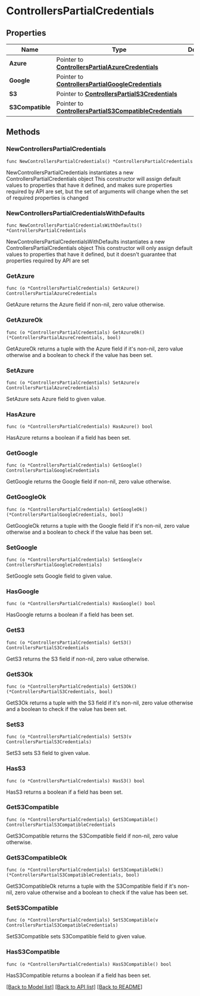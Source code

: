# ControllersPartialCredentials

## Properties

Name | Type | Description | Notes
------------ | ------------- | ------------- | -------------
**Azure** | Pointer to [**ControllersPartialAzureCredentials**](ControllersPartialAzureCredentials.md) |  | [optional] 
**Google** | Pointer to [**ControllersPartialGoogleCredentials**](ControllersPartialGoogleCredentials.md) |  | [optional] 
**S3** | Pointer to [**ControllersPartialS3Credentials**](ControllersPartialS3Credentials.md) |  | [optional] 
**S3Compatible** | Pointer to [**ControllersPartialS3CompatibleCredentials**](ControllersPartialS3CompatibleCredentials.md) |  | [optional] 

## Methods

### NewControllersPartialCredentials

`func NewControllersPartialCredentials() *ControllersPartialCredentials`

NewControllersPartialCredentials instantiates a new ControllersPartialCredentials object
This constructor will assign default values to properties that have it defined,
and makes sure properties required by API are set, but the set of arguments
will change when the set of required properties is changed

### NewControllersPartialCredentialsWithDefaults

`func NewControllersPartialCredentialsWithDefaults() *ControllersPartialCredentials`

NewControllersPartialCredentialsWithDefaults instantiates a new ControllersPartialCredentials object
This constructor will only assign default values to properties that have it defined,
but it doesn't guarantee that properties required by API are set

### GetAzure

`func (o *ControllersPartialCredentials) GetAzure() ControllersPartialAzureCredentials`

GetAzure returns the Azure field if non-nil, zero value otherwise.

### GetAzureOk

`func (o *ControllersPartialCredentials) GetAzureOk() (*ControllersPartialAzureCredentials, bool)`

GetAzureOk returns a tuple with the Azure field if it's non-nil, zero value otherwise
and a boolean to check if the value has been set.

### SetAzure

`func (o *ControllersPartialCredentials) SetAzure(v ControllersPartialAzureCredentials)`

SetAzure sets Azure field to given value.

### HasAzure

`func (o *ControllersPartialCredentials) HasAzure() bool`

HasAzure returns a boolean if a field has been set.

### GetGoogle

`func (o *ControllersPartialCredentials) GetGoogle() ControllersPartialGoogleCredentials`

GetGoogle returns the Google field if non-nil, zero value otherwise.

### GetGoogleOk

`func (o *ControllersPartialCredentials) GetGoogleOk() (*ControllersPartialGoogleCredentials, bool)`

GetGoogleOk returns a tuple with the Google field if it's non-nil, zero value otherwise
and a boolean to check if the value has been set.

### SetGoogle

`func (o *ControllersPartialCredentials) SetGoogle(v ControllersPartialGoogleCredentials)`

SetGoogle sets Google field to given value.

### HasGoogle

`func (o *ControllersPartialCredentials) HasGoogle() bool`

HasGoogle returns a boolean if a field has been set.

### GetS3

`func (o *ControllersPartialCredentials) GetS3() ControllersPartialS3Credentials`

GetS3 returns the S3 field if non-nil, zero value otherwise.

### GetS3Ok

`func (o *ControllersPartialCredentials) GetS3Ok() (*ControllersPartialS3Credentials, bool)`

GetS3Ok returns a tuple with the S3 field if it's non-nil, zero value otherwise
and a boolean to check if the value has been set.

### SetS3

`func (o *ControllersPartialCredentials) SetS3(v ControllersPartialS3Credentials)`

SetS3 sets S3 field to given value.

### HasS3

`func (o *ControllersPartialCredentials) HasS3() bool`

HasS3 returns a boolean if a field has been set.

### GetS3Compatible

`func (o *ControllersPartialCredentials) GetS3Compatible() ControllersPartialS3CompatibleCredentials`

GetS3Compatible returns the S3Compatible field if non-nil, zero value otherwise.

### GetS3CompatibleOk

`func (o *ControllersPartialCredentials) GetS3CompatibleOk() (*ControllersPartialS3CompatibleCredentials, bool)`

GetS3CompatibleOk returns a tuple with the S3Compatible field if it's non-nil, zero value otherwise
and a boolean to check if the value has been set.

### SetS3Compatible

`func (o *ControllersPartialCredentials) SetS3Compatible(v ControllersPartialS3CompatibleCredentials)`

SetS3Compatible sets S3Compatible field to given value.

### HasS3Compatible

`func (o *ControllersPartialCredentials) HasS3Compatible() bool`

HasS3Compatible returns a boolean if a field has been set.


[[Back to Model list]](../README.md#documentation-for-models) [[Back to API list]](../README.md#documentation-for-api-endpoints) [[Back to README]](../README.md)


